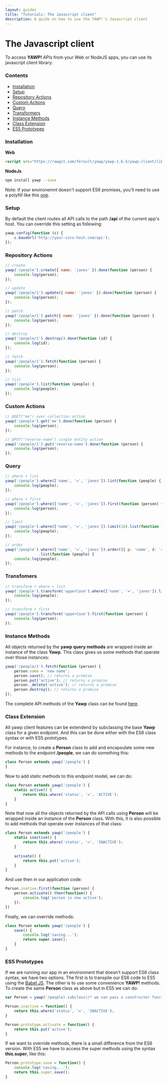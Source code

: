 ```yaml
---
layout: guides
title: "Tutorials: The Javascript client"
description: A guide on how to use the YAWP!'s Javascript client
---
```

# The Javascript client

To access __YAWP!__ APIs from your Web or NodeJS apps, you can use its javascript client library.

### Contents

- [Installation](#installation)
- [Setup](#setup)
- [Repository Actions](#repository-actions)
- [Custom Actions](#custom-actions)
- [Query](#query)
- [Transformers](#transformers)
- [Instance Methods](#instance-methods)
- [Class Extension](#class-extension)
- [ES5 Prototypes](#es5-prototypes)

### Installation

__Web__

~~~ html
<script src="https://rawgit.com/feroult/yawp/yawp-1.6.5/yawp-client/lib/web/yawp.min.js"></script>
~~~

__NodeJs__

~~~ bash
npm install yawp --save
~~~

Note: if your environemnt doesn't support ES6 promises, you'll need to use a polyfill like this [one](https://github.com/taylorhakes/promise-polyfill).

### Setup

By default the client routes all API calls to the path __/api__ of the current app's host.
You can override this setting as following:

~~~ javascript
yawp.config(function (c) {
    c.baseUrl('http://your-cors-host.com/api');
});
~~~

### Repository Actions
~~~ javascript
// create
yawp('/people').create({ name: 'janes' }).done(function (person) {
    console.log(person);
});

// update
yawp('/people/1').update({ name: 'janes' }).done(function (person) {
    console.log(person);
});

// patch
yawp('/people/1').patch({ name: 'janes' }).done(function (person) {
    console.log(person);
});

// destroy
yawp('/people/1').destroy().done(function (id) {
    console.log(id);
});

// fetch
yawp('/people/1').fetch(function (person) {
    console.log(person);
});

// list
yawp('/people').list(function (people) {
    console.log(people);
});
~~~

### Custom Actions

~~~ javascript
// @GET("me") over collection action
yawp('/people').get('me').done(function (person) {
    console.log(person);
});

// @PUT("reverse-name") single entity action
yawp('/people/1').put('reverse-name').done(function (person) {
    console.log(person);
});
~~~

### Query

~~~ javascript
// where + list
yawp('/people').where(['name', '=', 'janes']).list(function (people) {
    console.log(people);
});

// where + first
yawp('/people').where(['name', '=', 'janes']).first(function (person) {
    console.log(person);
});

// limit
yawp('/people').where(['name', '=', 'janes']).limit(10).list(function (people) {
    console.log(people);
});

// order
yawp('/people').where(['name', '=', 'janes']).order([{ p: 'name', d: 'asc'}])
               .list(function (people) {
    console.log(people);
});
~~~

### Transfomers

~~~ javascript
// transform + where + list
yawp('/people').transform('upperCase').where(['name', '=', 'janes']).list(function (people) {
    console.log(people);
});

// transform + first
yawp('/people').transform('upperCase').first(function (person) {
    console.log(person);
});
~~~

### Instance Methods

All objects returned by the __yawp query methods__ are wrapped inside an instance of the class __Yawp__. 
This class gives us some methods that operate over those instances:

~~~ javascript
yawp('/people/1').fetch(function (person) {
    person.name = 'new name';
    person.save(); // returns a promise
    person.put('active'); // returns a promise
    person._delete('active'); // returns a promise
    person.destroy(); // returns a promise
});
~~~

The complete API methods of the __Yawp__ class can be found [here](https://github.com/feroult/yawp/blob/master/yawp-client/src/commons/yawp.js).

### Class Extension

All yawp client features can be extendend by subclassing the base __Yawp__ class for a given
endpoint. 
And this can be done either with the ES6 class syntax or with ES5 prototypes.

For instance, to create a __Person__ class to add and encapsulate some new methods to the
endpoint __/people__, we can do something this:

~~~ javascript
class Person extends yawp('/people') {
}
~~~

Now to add static methods to this endpoint model, we can do:

~~~ javascript
class Person extends yawp('/people') {
    static active() {
        return this.where('status', '=', 'ACTIVE');
    }
}
~~~

Note that now all the objects returned by the API calls using __Person__ will be wrapped inside an
instance of the __Person__ class. With this, it is also possible to add methods that 
operate over instances of that class:

~~~ javascript
class Person extends yawp('/people') {
    static inactive() {
        return this.where('status', '=', 'INACTIVE');
    }
    
    activate() {
        return this.put('active');
    }
}
~~~

And use then in our application code:

~~~ javascript
Person.inative.first(function (person) {
    person.activate().then(function() {
        console.log('person is now active');
    });
})
~~~

Finally, we can override methods: 

~~~ javascript
class Person extends yawp('/people') {
    save() {
        console.log('saving...');
        return super.save();
    }
}
~~~

### ES5 Prototypes

If we are running our app in an environment that doesn't support ES6 class syntax, 
we have two options. The first is to transpile our ES6 code to ES5 using the [Babel JS](http://babeljs.io).
The other is to use some convenience __YAWP!__ methods. To create the same __Person__ class as above
but in ES5 we can do:

~~~ javascript
var Person = yawp('/people).subclass(/* we can pass a constructor function */);

Person.inactive = function() {
    return this.where('status', '=', 'INACTIVE');
}

Person.prototype.activate = function() {
    return this.put('active');
}
~~~

If we want to override methods, there is a small difference from the ES6 version. With ES5 we
have to access the super methods using the syntax __this.super__, like this:

~~~ javascript
Person.prototype.save = function() {
    console.log('saving...');
    return this.super.save();
}
~~~





